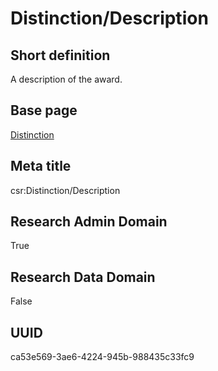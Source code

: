 # Distinction/Description
## Short definition
A description of the award.
## Base page
[Distinction](https://github.com/EuroCRIS/CASRAI-Dictionairies/blob/main/Objects/Distinction.md)
## Meta title
csr:Distinction/Description
## Research Admin Domain
True
## Research Data Domain
False
## UUID
ca53e569-3ae6-4224-945b-988435c33fc9
